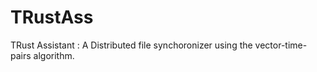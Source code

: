 # TRustAss
TRust Assistant : A Distributed file synchoronizer using the  vector-time-pairs algorithm.

